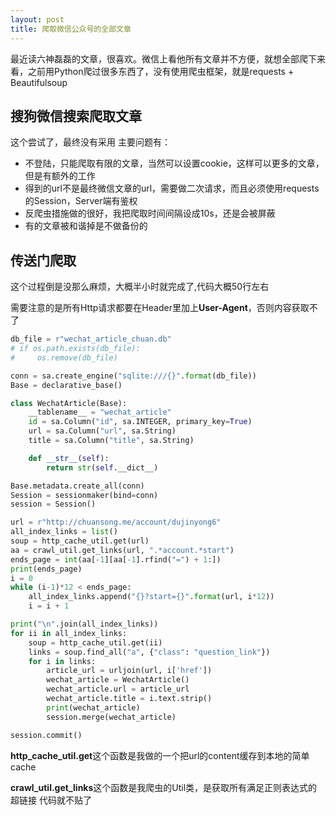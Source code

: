 ```yaml
---
layout: post
title: 爬取微信公众号的全部文章
---
```


最近读六神磊磊的文章，很喜欢。微信上看他所有文章并不方便，就想全部爬下来看，之前用Python爬过很多东西了，没有使用爬虫框架，就是requests + Beautifulsoup

## 搜狗微信搜索爬取文章
这个尝试了，最终没有采用
主要问题有：

* 不登陆，只能爬取有限的文章，当然可以设置cookie，这样可以更多的文章，但是有额外的工作
* 得到的url不是最终微信文章的url，需要做二次请求，而且必须使用requests的Session，Server端有鉴权
* 反爬虫措施做的很好，我把爬取时间间隔设成10s，还是会被屏蔽
* 有的文章被和谐掉是不做备份的

## 传送门爬取
这个过程倒是没那么麻烦，大概半小时就完成了,代码大概50行左右

需要注意的是所有Http请求都要在Header里加上**User-Agent**，否则内容获取不了

```python
db_file = r"wechat_article_chuan.db"
# if os.path.exists(db_file):
#     os.remove(db_file)

conn = sa.create_engine("sqlite:///{}".format(db_file))
Base = declarative_base()

class WechatArticle(Base):
    __tablename__ = "wechat_article"
    id = sa.Column("id", sa.INTEGER, primary_key=True)
    url = sa.Column("url", sa.String)
    title = sa.Column("title", sa.String)

    def __str__(self):
        return str(self.__dict__)

Base.metadata.create_all(conn)
Session = sessionmaker(bind=conn)
session = Session()

url = r"http://chuansong.me/account/dujinyong6"
all_index_links = list()
soup = http_cache_util.get(url)
aa = crawl_util.get_links(url, ".*account.*start")
ends_page = int(aa[-1][aa[-1].rfind("=") + 1:])
print(ends_page)
i = 0
while (i-1)*12 < ends_page:
    all_index_links.append("{}?start={}".format(url, i*12))
    i = i + 1

print("\n".join(all_index_links))
for ii in all_index_links:
    soup = http_cache_util.get(ii)
    links = soup.find_all("a", {"class": "question_link"})
    for i in links:
        article_url = urljoin(url, i['href'])
        wechat_article = WechatArticle()
        wechat_article.url = article_url
        wechat_article.title = i.text.strip()
        print(wechat_article)
        session.merge(wechat_article)

session.commit()
```

**http_cache_util.get**这个函数是我做的一个把url的content缓存到本地的简单cache

**crawl_util.get_links**这个函数是我爬虫的Util类，是获取所有满足正则表达式的超链接
代码就不贴了


